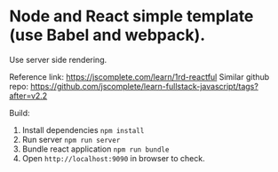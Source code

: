 # Node and React simple template (use Babel and webpack).

Use server side rendering.

Reference link: https://jscomplete.com/learn/1rd-reactful
Similar github repo: https://github.com/jscomplete/learn-fullstack-javascript/tags?after=v2.2

Build:

1. Install dependencies `npm install`
2. Run server `npm run server`
3. Bundle react application `npm run bundle`
4. Open `http://localhost:9090` in browser to check.
